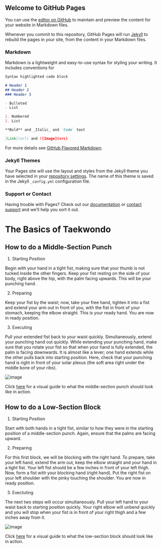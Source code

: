 ## Welcome to GitHub Pages

You can use the [editor on GitHub](https://github.com/SharanyaUpadhyay/AP-CSP-actual-website/edit/main/README.md) to maintain and preview the content for your website in Markdown files.

Whenever you commit to this repository, GitHub Pages will run [Jekyll](https://jekyllrb.com/) to rebuild the pages in your site, from the content in your Markdown files.

### Markdown

Markdown is a lightweight and easy-to-use syntax for styling your writing. It includes conventions for

```markdown
Syntax highlighted code block

# Header 1
## Header 2
### Header 3

- Bulleted
- List

1. Numbered
2. List

**Bold** and _Italic_ and `Code` text

[Link](url) and ![Image](src)
```

For more details see [GitHub Flavored Markdown](https://guides.github.com/features/mastering-markdown/).

### Jekyll Themes

Your Pages site will use the layout and styles from the Jekyll theme you have selected in your [repository settings](https://github.com/SharanyaUpadhyay/AP-CSP-actual-website/settings/pages). The name of this theme is saved in the Jekyll `_config.yml` configuration file.

### Support or Contact

Having trouble with Pages? Check out our [documentation](https://docs.github.com/categories/github-pages-basics/) or [contact support](https://support.github.com/contact) and we’ll help you sort it out.




# The Basics of Taekwondo
## How to do a Middle-Section Punch
1. Starting Position

Begin with your hand in a tight fist, making sure that your thumb is not tucked inside the other fingers. Keep your fist resting on the side of your body, right above the hip, with the palm facing upwards. This will be your punching hand.

2. Preparing 

Keep your fist by the waist; now, take your free hand, tighten it into a fist and extend your arm out in front of you, with the fist in front of your stomach, keeping the elbow straight. This is your ready hand. You are now in ready position.

3. Executing

Pull your extended fist back to your waist quickly. Simultaneously, extend your punching hand out quickly. While extending your punching hand, make sure that you rotate your fist so that when your hand is fully extended, the palm is facing downwards. It is almost like a lever; one hand extends while the other pulls back into starting position. Here, check that your punching hand is right in front of your solar plexus (the soft area right under the middle bone of your ribs). 

![image](https://user-images.githubusercontent.com/91563610/135512026-8c1e1f04-4e9b-4ad0-9d27-8c9b64122cbb.png)

Click [here](https://www.youtube.com/watch?v=5A83BETPIkI) for a visual guide to what the middle-section punch should look like in action.

## How to do a Low-Section Block
1. Starting Position

Start with both hands in a tight fist, similar to how they were in the starting position of a middle-section punch. Again, ensure that the palms are facing upward.

2. Preparing

For this first block, we will be blocking with the right hand. To prepare, take your left hand, extend the arm out, keep the elbow straight and your hand in a tight fist. Your left fist should be a few inches in front of your left thigh. Now, form a fist with your blocking hand (right hand). Put the right fist on your left shoulder with the pinky touching the shoulder. You are now in ready position.

3. Exectuting

The next two steps will occur simultaneously. Pull your left hand to your waist back to starting position quickly. Your right elbow will unbend quickly and you will stop when your fist is in front of your right thigh and a few inches away from it. 

![image](https://user-images.githubusercontent.com/91563610/135512092-af418765-94b3-4f5c-b01c-3beb660cd71c.png)

Click [here](https://www.youtube.com/watch?v=Kk1AyFGf3Lk) for a visual guide to what the low-section block should look like in action.


